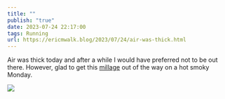 ```yaml
---
title: ""
publish: "true"
date: 2023-07-24 22:17:00
tags: Running
url: https://ericmwalk.blog/2023/07/24/air-was-thick.html
---
```


Air was thick today and after a while I would have preferred not to be out there. However, glad to get this [millage](https://strava.com/activities/9512302322) out of the way on a hot smoky Monday.

![](https://ericmwalk.blog/uploads/2023/6add743a30.jpg)
